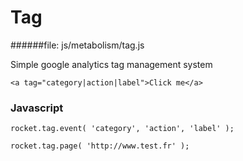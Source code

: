 # Tag
   
######file: js/metabolism/tag.js

Simple google analytics tag management system

~~~~
<a tag="category|action|label">Click me</a>
~~~~

### Javascript

~~~~
rocket.tag.event( 'category', 'action', 'label' );
~~~~

~~~~
rocket.tag.page( 'http://www.test.fr' );
~~~~
